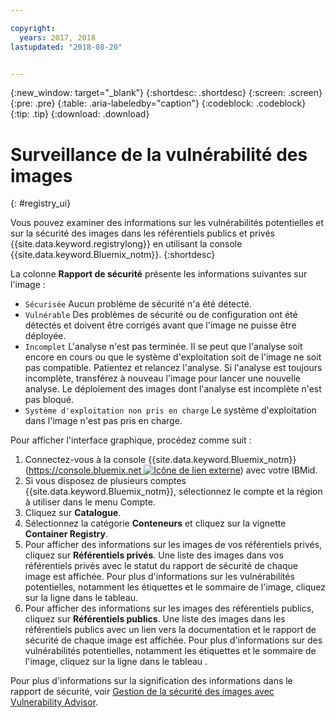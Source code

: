 ```yaml
---

copyright:
  years: 2017, 2018
lastupdated: "2018-08-20"


---
```


{:new_window: target="_blank"}
{:shortdesc: .shortdesc}
{:screen: .screen}
{:pre: .pre}
{:table: .aria-labeledby="caption"}
{:codeblock: .codeblock}
{:tip: .tip}
{:download: .download}


# Surveillance de la vulnérabilité des images
{: #registry_ui}

Vous pouvez examiner des informations sur les vulnérabilités potentielles et sur la sécurité des images dans les référentiels publics et privés {{site.data.keyword.registrylong}} en utilisant la console {{site.data.keyword.Bluemix_notm}}.
{:shortdesc}

La colonne **Rapport de sécurité** présente les informations suivantes sur l'image :
-   `Sécurisée` Aucun problème de sécurité n'a été détecté.
-   `Vulnérable` Des problèmes de sécurité ou de configuration ont été détectés et doivent être corrigés avant que l'image ne puisse être déployée.
-   `Incomplet` L'analyse n'est pas terminée. Il se peut que l'analyse soit encore en cours ou que le système d'exploitation soit de l'image ne soit pas compatible. Patientez et relancez l'analyse. Si l'analyse est toujours incomplète, transférez à nouveau l'image pour lancer une nouvelle analyse. Le déploiement
des images dont l'analyse est incomplète n'est pas bloqué.
-   `Système d'exploitation non pris en charge` Le système d'exploitation dans l'image n'est pas pris en charge.

Pour afficher l'interface graphique, procédez comme suit :

1.  Connectez-vous à la console {{site.data.keyword.Bluemix_notm}} ([https://console.bluemix.net ![Icône de lien externe](../../icons/launch-glyph.svg "Icône de lien externe")](https://console.bluemix.net)) avec votre IBMid.
2.  Si vous disposez de plusieurs comptes {{site.data.keyword.Bluemix_notm}}, sélectionnez le compte et la région à utiliser dans le menu Compte.
3.  Cliquez sur **Catalogue**.
4.  Sélectionnez la catégorie **Conteneurs** et cliquez sur la vignette **Container Registry**.
5.  Pour afficher des informations sur les images de vos référentiels privés, cliquez sur **Référentiels privés**. Une liste des images dans vos référentiels privés avec le statut du rapport de sécurité de chaque image est affichée. Pour plus d'informations sur les vulnérabilités potentielles, notamment les étiquettes et le sommaire de l'image, cliquez sur la ligne dans le tableau.
6.  Pour afficher des informations sur les images des référentiels publics, cliquez sur **Référentiels publics**. Une liste des images dans les référentiels publics avec un lien vers la documentation et le rapport de sécurité de chaque image est affichée. Pour plus d'informations sur des vulnérabilités potentielles, notamment les étiquettes et le sommaire de l'image, cliquez sur la ligne dans le tableau .

Pour plus d'informations sur la signification des informations dans le rapport de sécurité, voir [Gestion de la sécurité des images avec Vulnerability Advisor](../va/va_index.html).
